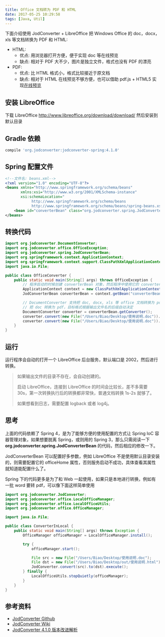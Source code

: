 ```yaml
---
title: Office 文档转为 PDF 和 HTML
date: 2017-05-25 10:29:58
tags: [Java, Util]
---
```


下面介绍使用 JodConverter + LibreOffice 把 Windows Office 的 doc，docx，xls 等文档转换为 PDF 和 HTML:

* HTML:
  * 优点:  用浏览器打开方便，便于实现 doc 等在线预览
  * 缺点: 相对于 PDF 大不少，图片是独立文件，格式也没有 PDF 的漂亮
* PDF:
  * 优点: 比 HTML 格式小，格式比较接近于原文档
  * 缺点: 相对于 HTML 在线预览不够方便，也可以借助 pdf.js + HTML5 实现[在线预览](/pdf-online/)

<!--more-->

## 安装 LibreOffice

下载 LibreOffice <http://www.libreoffice.org/download/download/> 然后安装到默认目录

## Gradle 依赖

```groovy
compile 'org.jodconverter:jodconverter-spring:4.1.0'
```

## Spring 配置文件

```xml
<!--文件名: beans.xml-->
<?xml version="1.0" encoding="UTF-8"?>
<beans xmlns="http://www.springframework.org/schema/beans"
       xmlns:xsi="http://www.w3.org/2001/XMLSchema-instance"
       xsi:schemaLocation="
            http://www.springframework.org/schema/beans
            http://www.springframework.org/schema/beans/spring-beans.xsd">
    <bean id="converterBean" class="org.jodconverter.spring.JodConverterBean"/>
</beans>
```

## 转换代码

```java
import org.jodconverter.DocumentConverter;
import org.jodconverter.office.OfficeException;
import org.jodconverter.spring.JodConverterBean;
import org.springframework.context.ApplicationContext;
import org.springframework.context.support.ClassPathXmlApplicationContext;
import java.io.File;

public class OfficeConverter {
    public static void main(String[] args) throws OfficeException {
        // 程序启动的时候创建 converterBean 对象，然后程序中使用它的 converter 进行转换
        ApplicationContext context = new ClassPathXmlApplicationContext("beans.xml");
        JodConverterBean converterBean = context.getBean("converterBean", JodConverterBean.class);

        // DocumentConverter 支持把 doc, docx, xls 等 office 文档转换为 pdf, html
        // 把 doc 转换为 pdf，目标格式根据输出文件名的后缀自动决定
        DocumentConverter converter = converterBean.getConverter();
        converter.convert(new File("/Users/Biao/Desktop/使用说明.doc")).to(new File("/Users/Biao/Desktop/out/使用说明.pdf")).execute();
        converter.convert(new File("/Users/Biao/Desktop/使用说明.doc")).to(new File("/Users/Biao/Desktop/out/使用说明.html")).execute();
    }
}
```

## 运行

运行程序会自动的打开一个 LibreOffice 后台服务，默认端口是 2002，然后进行转换。

> 如果输出文件的目录不存在，会自动创建的。
>
> 启动 LibreOffice，连接到 LibreOffice 的时间会比较长，差不多需要 30s，第一次转换执行后的转换都非常快，普通文档转换 1s-2s 就够了。
>
> 如果想看到日志，需要配置 logback 或者 log4j。

## 思考

上面的代码依赖了 Spring 4，是为了能够方便的使用配置的方式让 Spring IoC 容器管理对象，如果想要脱离 Spring，或则用的 Spring 3，那么只需阅读一下 **org.jodconverter.spring.JodConverterBean** 的代码，然后相应的修改一下。

JodConverterBean 可以配置好多参数，例如 LibreOffice 不是使用默认目录安装的，则需要配置它的 officeHome 属性，否则服务启动不成功，具体查看其属性就知道能配置什么了。

Spring 下的代码更多是为了和 Web 一起使用，如果只是本地进行转换，例如有一批 word 要转 pdf，可以像下面这样简单使用

```java
import org.jodconverter.JodConverter;
import org.jodconverter.office.LocalOfficeManager;
import org.jodconverter.office.LocalOfficeUtils;
import org.jodconverter.office.OfficeManager;

import java.io.File;

public class ConverterInLocal {
    public static void main(String[] args) throws Exception {
        OfficeManager officeManager = LocalOfficeManager.install();

        try {
            officeManager.start();

            File src = new File("/Users/Biao/Desktop/使用说明.doc");
            File dst = new File("/Users/Biao/Desktop/out/使用说明.html");
            JodConverter.convert(src).to(dst).execute();
        } finally {
            LocalOfficeUtils.stopQuietly(officeManager);
        }
    }
}
```

## 参考资料

* [JodConverter Github](https://github.com/sbraconnier/jodconverter)
* [JodConverter Wiki](https://github.com/sbraconnier/jodconverter/wiki)
* [JodConverter 4.1.0 版本改进解析](https://segmentfault.com/a/1190000011657122)